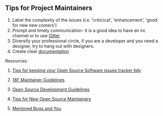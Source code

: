## Tips for Project Maintainers

1. Label the complexity of the issues (i.e. 'criticical', 'enhancement', 'good for new new comers')
2. Prompt and timely communication- it is a good idea to have an irc channel or to use [Gitter](https://gitter.im/)
3. Diversify your professional circle, if you are a developer and you need a designer, try to hang out with designers.
4. Create clear [documentation](http://docs.writethedocs.org/writing/beginners-guide-to-docs/)




Resources:

1. [Tips for keeping your Open Source Software issues tracker tidy](http://blog.plataformatec.com.br/2014/05/tips-for-keeping-your-open-source-software-issues-tracker-tidy/)

2. [18F Maintainer Guidelines](https://18f.github.io/open-source-program/pages/maintainer_guidelines/)
3. [Open Source Development Guidelines](http://wiki.civiccommons.org/Open_Source_Development_Guidelines)
4. [Tips for New Open Source Maintainers](https://lord.io/blog/2014/oss-tips/)
5. [Mentored Bugs and You](http://www.joshmatthews.net/deck.js/mentor/#title-slide)